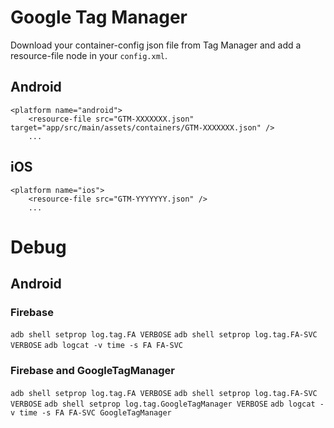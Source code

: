 # Google Tag Manager
Download your container-config json file from Tag Manager and add a resource-file node in your `config.xml`.

## Android
```
<platform name="android">
    <resource-file src="GTM-XXXXXXX.json" target="app/src/main/assets/containers/GTM-XXXXXXX.json" />
    ...
```

## iOS
```
<platform name="ios">
    <resource-file src="GTM-YYYYYYY.json" />
    ...
```

# Debug

## Android 

### Firebase

`adb shell setprop log.tag.FA VERBOSE`
`adb shell setprop log.tag.FA-SVC VERBOSE`
`adb logcat -v time -s FA FA-SVC`

### Firebase and GoogleTagManager

`adb shell setprop log.tag.FA VERBOSE`
`adb shell setprop log.tag.FA-SVC VERBOSE`
`adb shell setprop log.tag.GoogleTagManager VERBOSE`
`adb logcat -v time -s FA FA-SVC GoogleTagManager`
